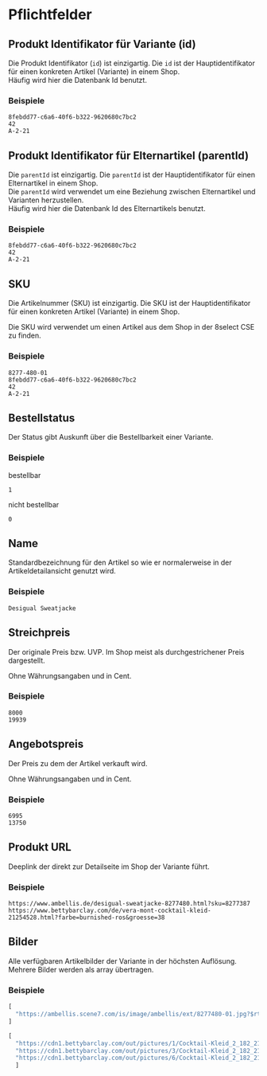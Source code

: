# Pflichtfelder

## Produkt Identifikator für Variante \(id\)

Die  Produkt Identifikator \(`id`\) ist einzigartig. Die `id` ist der Hauptidentifikator für einen konkreten Artikel \(Variante\) in einem Shop.  
Häufig wird hier die Datenbank Id benutzt.

### Beispiele

```text
8febdd77-c6a6-40f6-b322-9620680c7bc2
42
A-2-21
```

## Produkt Identifikator für Elternartikel \(parentId\)

Die `parentId` ist einzigartig. Die `parentId` ist der Hauptidentifikator für einen Elternartikel in einem Shop.  
Die `parentId` wird verwendet um eine Beziehung zwischen Elternartikel und Varianten herzustellen.  
Häufig wird hier die Datenbank Id des Elternartikels benutzt.

### Beispiele

```text
8febdd77-c6a6-40f6-b322-9620680c7bc2
42
A-2-21
```

## SKU

Die Artikelnummer \(SKU\) ist einzigartig. Die SKU ist der Hauptidentifikator für einen konkreten Artikel \(Variante\) in einem Shop.

Die SKU wird verwendet um einen Artikel aus dem Shop in der 8select CSE zu finden.

### Beispiele

```text
8277-480-01
8febdd77-c6a6-40f6-b322-9620680c7bc2
42
A-2-21
```

## Bestellstatus

Der Status gibt Auskunft über die Bestellbarkeit einer Variante.

### Beispiele

bestellbar

```text
1
```

nicht bestellbar

```text
0
```

## Name

Standardbezeichnung für den Artikel so wie er normalerweise in der Artikeldetailansicht genutzt wird.

### Beispiele

```text
Desigual Sweatjacke
```

## Streichpreis

Der originale Preis bzw. UVP. Im Shop meist als durchgestrichener Preis dargestellt.

Ohne Währungsangaben und in Cent.

### Beispiele

```text
8000
19939
```

## Angebotspreis

Der Preis zu dem der Artikel verkauft wird.

Ohne Währungsangaben und in Cent.

### Beispiele

```text
6995
13750
```

## Produkt URL

Deeplink der direkt zur Detailseite im Shop der Variante führt.

### Beispiele

```text
https://www.ambellis.de/desigual-sweatjacke-8277480.html?sku=8277387
https://www.bettybarclay.com/de/vera-mont-cocktail-kleid-21254528.html?farbe=burnished-ros&groesse=38
```

## Bilder

Alle verfügbaren Artikelbilder der Variante in der höchsten Auflösung. Mehrere Bilder werden als array übertragen.

### Beispiele

```javascript
[
  "https://ambellis.scene7.com/is/image/ambellis/ext/8277480-01.jpg?$rtf\_amb\_prod-main-zoom\_xl$"
]

[  
  "https://cdn1.bettybarclay.com/out/pictures/1/Cocktail-Kleid_2_182_21254528_6389.v6.jpg",
  "https://cdn1.bettybarclay.com/out/pictures/3/Cocktail-Kleid_2_182_21254528_6389.v6.jpg",
  "https://cdn1.bettybarclay.com/out/pictures/6/Cocktail-Kleid_2_182_21254528_6389.v6.jpg"
  ]
```



